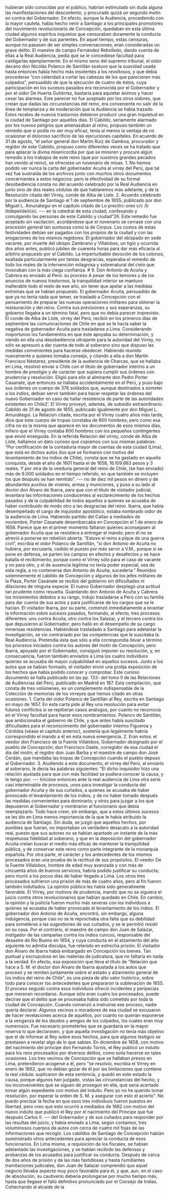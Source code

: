hubieran sido conocidas por el público, habrían estimulado sin duda alguna las manifestaciones del descontento, y procurado quizá un segundo motín en contra del Gobernador. En efecto, aunque la Audiencia, procediendo con la mayor cautela, había hecho venir a Santiago a los principales promotores del movimiento revolucionario de Concepción, quedaban en esta última ciudad algunos espíritus inquietos que censuraban duramente la conducta del Gobernador y de sus parientes. En aquel tiempo, estas censuras, aunque no pasasen de ser simples conversaciones, eran consideradas un grave delito. El maestre de campo Fernández Rebolledo, dando cuenta de ellas a la Real Audiencia, pedía que se le concediese facultad para castigarlas ejemplarmente. En el mismo seno del supremo tribunal, el oidor decano don Nicolás Polanco de Santillán sostuvo que la suavidad usada hasta entonces había hecho más insolentes a los revoltosos, y que debía procederse “con celeridad a cortar las cabezas de los que parecieren más culpados”, persuadido de que la ejecución de cuatro de éstos, cuya participación en los sucesos pasados era reconocida por el Gobernador y por el oidor De Huerta Gutiérrez, bastaría para aquietar ánimos y hacer cesar las alarmas. Este parecer no fue aceptado por los otros oidores, que creían que dadas las circunstancias del reino, era conveniente no salir de la línea de templanza y de moderación que la Audiencia se había trazado. Estos recelos de nuevos trastornos debieron producir una gran inquietud en la ciudad de Santiago por aquellos días. El Cabildo, seriamente alarmado por los nuevos peligros que amenazaban al reino, propuso también un remedio que si podía no ser muy eficaz, tenía al menos la ventaja de no ocasionar el doloroso sacrificio de las ejecuciones capitales. En acuerdo de 31 de agosto, “el señor general don Martín Ruiz de Gamboa, procurador y regidor de este Cabildo, propuso como diferentes veces se ha tratado que para aplacar la divina misericordia por que se minoren y procure algún remedio a los trabajos de este reino (que por nuestros grandes pecados han venido al reino), se ofreciese un novenario de misas. 1. No hemos podido ver nunca la carta del gobernador Acuña al virrey del Perú, que tal vez fue sustraída de los archivos junto con muchos otros documentos concernientes a estos negocios: pero la efectividad de su formal desobediencia consta no del acuerdo celebrado por la Real Audiencia en junio sino de dos reales cédulas de que hablaremos más adelante, y de la Resolución citada del Virrey, conde de Alba de Liste. 2. Acuerdo celebrado por la audiencia de Santiago el 1 de septiembre de 1655; publicado por don Miguel L. Amunátegui en el capítulo citado de Lo precitrc-ores c/c /ti Itidepeiideiicici. --- en la catedral de esta ciudad, confesando y comulgando las personas de este Cabildo y ciudad”26. Este remedio fue aceptado sin vacilación, acordándose que el novenario se cerrase con una procesión general tan suntuosa como la de Corpus. Los costos de estas festividades debían ser pagados con los propios de la ciudad y con las erogaciones de los mismos regidores. El gobernador del obispado en sede vacante, por muerte del obispo Zambrano y Villalobos, un tigio y ocurrida dos años antes, publicó jubileo de cuarenta horas para dar más eficacia al arbitrio propuesto por el Cabildo. La imperturbable devoción de los colonos, exaltada particularmente por tantas desgracias, esperaba el remedio de todo los males de la intervención milagrosa y sobrenatural del cielo que invocaban con la más ciega confianza. # 9. Don Antonio de Acuña y Cabrera es enviado al Perú: su proceso A pesar de los temores y de los anuncios de nuevos trastornos, la tranquilidad interior se mantuvo inalterable todo el resto de ese año, sin tener que apelar a las medidas extremas que se habían propuesto. El gobernador Acuña, persuadido de que ya no tenía nada que temer, se trasladó a Concepción con el pensamiento de preparar las nuevas operaciones militares para obtener la restauración y del reino. Contra sus previsiones y sus esperanzas, su gobierno llegaba a un término fatal, pero que no debía parecer imprevisto. El conde de Alba de Liste, virrey del Perú, recibió en los primeros días de septiembre las comunicaciones de Chile en que se le hacía saber la negativa de gobernador Acuña para trasladarse a Lima. Considerando inoportunos los fundamentos en que éste apoyaba su determinación, y viendo en ella una desobediencia ultrajante para la autoridad del Virrey, no sólo se apresuró a dar cuenta de todo al soberano sino que dispuso las medidas convenientes para hacerse obedecer. Habiendo reunido nuevamente a quienes tomaba consejo, y citando a ella a don Martín Francisco Néstarez, presidente de la audiencia de Charcas, que se hallaba en Lima, resolvió enviar a Chile con el título de gobernador interino a un hombre de prestigio y de carácter que supiera cumplir sus órdenes con prudencia y resolución. Eligió para ello al almirante don Pedro Porter Casanate, que entonces se hallaba accidentalmente en el Perú, y puso bajo sus órdenes un cuerpo de 376 soldados que, aunque destinados a someter a los indios, debían servir también para hacer respetar las órdenes del nuevo Gobernador en caso de hallar resistencia de parte de las autoridades existentes en Chile2’. El Virrey proveyó, además, de subsidio extraordinario. Cabildo de 31 de agosto de 1655, publicado igualmente por don Miguel L. Amunátegui. La Relacion citada, escrita por el Virrey cuatro años más tarde, dice que este cuerpo de tropas constaba de 600 hombres; pero como esa cifra no es la misma que aparece en los documentos de esos mismos días, infiero que el Virrey contaba 600 hombres con los pequeños contingentes que envió enseguida. En la referida Relacion del virrey, conde de Alba de Liste, hallamos un dato curioso que copiamos con sus mismas palabras: “Por certificación de la contaduría mayor de cuentas de esta ciudad (Lima), que está en dichos autos (los que se formaron con motivo del levantamiento de los indios de Chile), consta que se ha gastado en aquella conquista, desde el año de 1601 hasta el de 1658, 16.109.663 pesos y 3 reales. Y por otra de la veeduría general del reino de Chile, (se han enviado) más de 9.000 soldados en el tiempo referido, en que también se incluyen los que después se han remitido”. --- rio de diez mil pesos en dinero y de abundantes auxilios de víveres, armas y municiones, y puso a su lado al doctor don Álvaro de Ibarra, para que con el título de visitador judicial, levantara las informaciones conducentes al esclarecimiento de los hechos pasados y de la culpabilidad de todos aquellos a quienes se acusaba de haber contribuido de modo otro a las desgracias del reino. Ibarra, que había desempeñado el cargo de inquisidor apostólico, estaba nombrado oidor de la audiencia de Lima. Habiendo partido del Callao a mediados de noviembre, Porter Casanate desembarcaba en Concepción el 1 de enero de 1656. Parece que en el primer momento faltaron quienes aconsejasen al gobemador Acuña que se resistiera a entregar el mando; pero él no se atrevió a ponerse en rebelión abierta. “Estuvo el reino a pique de una guerra civil”, escribía el oidor Polanco de Santillán, “si don Antonio de Acuña no hubiera, por excusarla, cedido el puesto por más servir a V.M., porque si se pone en defensa, se parten los campos en efectos y desafectos y se hace batalla el recibimiento, porque como el Virrey sólo para el caso de vacante y no para otro, y el de ausencia legítima no tenía poder especial, sea de esta regla, a no contenerse don Antonio de Acuña, sucedería.” Reunidos solemnemente el cabildo de Concepción y algunos de los jefes militares de la Plaza, Porter Casanate se recibió del gobierno sin dificultades ni dilaciones de ninguna especie. El nuevo Gobernador desplegó una actitud tan prudente como resuelta. Guardando don Antonio de Acuña y Cabrera los miramientos debidos a su rango, indujo trasladarse a Perú con su familia para dar cuenta de sus actos y para justificarse de los cargos que se le hacían. El visitador Ibarra, por su parte, comenzó inmediatamente a levantar la información sobre sucesos pasados, formando, al efecto, tres procesos diferentes: uno contra Acuña, otro contra los Salazar, y el tercero contra los que depusieron al Gobernador; pero halló en el desempeño de su cargo inmensas resistencias. Habiéndose trasladado a Santiago para adelantar la investigación, se vio contrariado por las competencias que le suscitaba la Real Audiencia. Pretendía ésta que sólo a ella correspondía llevar a término los procesos iniciados contra los autores del motín de Concepción; pero Ibarra, apoyado por el Gobernador, consiguió imponer su resolución, y, en consecuencia, fueron también enviados a Lima los cuatro individuos quienes se acusaba de mayor culpabilidad en aquellos sucesos. Junto a los autos que se habían formado, el visitador envió una prolija exposición de los hechos que había podido conocer y comprobar. Este curioso documento se halla publicado en las pp. 133- del tomo II de las Relaciones de Audiencias del Perú, publicado en Madrid en 187. Esta compilación, que consta de tres volúmenes, es un complemento indispensable de la Colección de memorias de los virreyes que hemos citado en otras ocasiones. 1. Carta del oidor Polanco de Santillán al Rey, escrita en Santiago en mayo de 1657. En esta carta pide al Rey una resolución para evitar futuros conflictos si se repitieran casos análogos, por cuanto no reconocía en el Virrey facultad para hacer esos nombramientos. Polanco de Santillán, que ambicionaba el gobierno de Chile, y que antes había suscitado dificultades para el reconocimiento del gobernador interino Figueroa y Córdoba (véase el capítulo anterior), sostenía que legalmente habría correspondido el mando a él en esta nueva emergencia. 2. Eran estos: el veedor don Francisco de la Fuente Villalobos, Gobernador designado por el pueblo de Concepción; don Francisco Gaete, corregidor de esa ciudad el día del motín; el regidor don Juan Barba y el maestre de campo don José Cerdán, que mandaba las tropas de Concepción cuando el pueblo depuso al Gobernador. 3. Aludiendo a este documento, el virrey del Perú, al enviarlo al soberano, le decía las palabras siguientes: “El dicho inquisidor hizo una relación ajustada para que con más facilidad se pudiera conocer la causa, y le tengo por. --- Inicióse entonces ante la real audiencia de Lima otra serie casi interminable de procesos, unos para investigar la conducta del gobernador Acuña y de sus cuñados, a quienes se acusaba de haber provocado el levantamiento de los indios, y de no haber tomado después las medidas convenientes para dominarlo; y otros para juzgar a los que depusieron al Gobernador y nombraron al funcionario que debía reemplazarlo. Todo hace creer, sin embargo, que a estos últimos sucesos se les dio en Lima menos importancia de la que le había atribuido la audiencia de Santiago. Sin duda, se juzgó que aquellos hechos, por punibles que fueran, no importaban un verdadero desacato a la autoridad real, puesto que sus autores no se habían apartado un instante de la más respetuosa fidelidad al soberano, y que en la deposición del gobernador Acuña creían buscar el medio más eficaz de mantener la tranquilidad pública, y de conservar este reino como parte integrante de la monarquía española. Por otra parte, el carácter y los antecedentes de los mismos procesados eran una prueba de la rectitud de sus propósitos. El veedor De la Fuente Villalobos, hombre de edad muy avanzada y con más de cincuenta años de buenos servicios, habría podido justificar su conducta; pero murió a los pocos días de haber llegado a Lima. Los otros tres procesados sufrieron una prisión de más de cuatro años, pero al fin fueron también indultados. La opinión pública les había sido generalmente favorable. El Virrey, por motivos de prudencia, mandó que no se siguiera el juicio contra otros revolucionarios que habían quedado en Chile. En cambio, la opinión y la justicia fueron mucho más severas con los individuos a quienes se acusaba de haber provocado el levantamiento de los indios. El gobernador don Antonio de Acuña, encontró, sin embargo, alguna indulgencia, porque casi no se le reprochaba otra falta que su debilidad para someterse a las sugestiones de sus cuñados, y se le permitió residir en su casa. Por el contrario, el maestre de campo don Juan de Salazar, instigador de las campañas contra los indios cuncos, responsable del desastre de Río Bueno en 1654, y cuya conducta en el alzamiento del año siguiente no admitía disculpa, fue retenido en estrecha prisión. El visitador don Álvaro de Ibarra había embargado en Concepción los bienes. Tan puntual y escrupuloso en las materias de judicatura, que no faltaría en nada a la verdad. En efecto, esa exposición que lleva el título de "Relación que hace a S. M. el doctor don Álvaro de Ibarra ajustada a los autos que procesó y se remiten juntamente sobre el estado y alzamiento general de los indios del reino de Chile", es una pieza de alto valor histórico, sobre todo para conocer los antecedentes que prepararon la sublevación de 1655. El proceso seguido contra esos individuos ofreció incidentes y peripecias que merecen recordarse. Aunque sólo eran cuatro los procesados, puede decirse que el delito que se procesaba había sido cometido por toda la ciudad de Concepción. Cuando comenzó a instruirse ese proceso, nadie quería declarar. Algunos vecinos o moradores de esa ciudad se excusaron de hacer revelaciones acerca de aquéllos, por cuanto no querían exponerse a la venganza de los deudos y amigos de los culpados, los cuales eran muy numerosos. Fue necesario prometerles que se guardaría en la mayor reserva lo que declarasen, y que aquella investigación no tenía más objetivo que el de informar al Rey sobre esos hechos, para que algunos testigos se prestasen a revelar algo de lo que sabían. En diciembre de 1658, con motivo del nacimiento del príncipe don Fernando Tornis, el Rey publicó un indulto para los reos procesados por diversos delitos, como solía hacerse en tales ocasiones. Los tres vecinos de Concepción que se hallaban presos en Lima, pretendieron acogerse a él, pero "se resolvió, escribía el Virrey en enero de 1662, que no debían gozar de él por las limitaciones que contiene la real cédula: suplicaron de esta sentencia, y quedó en este estado la causa, porque algunos han juzgado, vistas las circunstancias del hecho, y los inconvenientes que se siguen de proseguir en ella, que sería acertado tomar algún expediente con motivo del indulto. Pero yo no he querido tomar resolución, por esperar la orden de S. M. y asegurar con esto el acierto". No puedo precisar la fecha en que esos tres individuos fueron puestos en libertad, pero creo que esto ocurrió a mediados de 1662 con motivo del nuevo indulto que publicó el Rey por el nacimiento del Príncipe que fue después Carlos II. --- del Gobernador y de sus cuñados para responder por las resultas del juicio, y había enviado a Lima, según contamos, tres voluminosos cuerpos de autos con cerca de cuatro mil fojas de las informaciones que recogió. Los cabildos de Santiago de Concepción habían suministrado otros antecedentes para apreciar la conducta de esos funcionarios. En Lima mismo, a requisición de los fiscales, se habían adelantado las investigaciones, y se habían recibido las defensas y probanzas de los acusados para justificar su conducta. Después de cerca de dos años de prisión y de las más fastidiosas y hasta humillantes tramitaciones judiciales, don Juan de Salazar comprendió que aquel negocio llevaba aspecto muy poco favorable para él, y que, aun, en el caso de absolución, su cautiverio debería prolongarse por mucho tiempo más, hasta que llegase el fallo definitivo pronunciado por el Consejo de Indias. Cohechando al alcaide de la